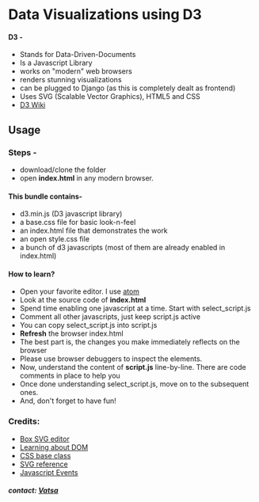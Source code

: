 # Data Visualizations using D3
#### D3 -
- Stands for Data-Driven-Documents
- Is a Javascript Library
- works on "modern" web browsers
- renders stunning visualizations
- can be plugged to Django (as this is completely dealt as frontend)
- Uses SVG (Scalable Vector Graphics), HTML5 and CSS
- [D3 Wiki](https://en.wikipedia.org/wiki/D3.js)

## Usage

### Steps -
- download/clone the folder
- open **index.html** in any modern browser.


#### This bundle contains-
- d3.min.js (D3 javascript library)
- a base.css file for basic look-n-feel
- an index.html file that demonstrates the work
- an open style.css file
- a bunch of d3 javascripts (most of them are already enabled in index.html)

#### How to learn?
- Open your favorite editor. I use [atom](http://atom.io)
- Look at the source code of **index.html**
- Spend time enabling one javascript at a time. Start with select_script.js
- Comment all other javascripts, just keep script.js active
- You can copy select_script.js into script.js
- **Refresh** the browser index.html
- The best part is, the changes you make immediately reflects on the browser
- Please use browser debuggers to inspect the elements.
- Now, understand the content of **script.js** line-by-line. There are code comments in place to help you
- Once done understanding select_script.js, move on to the subsequent ones.
- And, don't forget to have fun!


### Credits:
- [Box SVG editor](https://boxy-svg.com/app)
- [Learning about DOM](https://www.digitalocean.com/community/tutorials/introduction-to-the-dom)
- [CSS base class](https://gist.githubusercontent.com/planetoftheweb)
- [SVG reference](https://developer.mozilla.org/en-US/docs/Web/SVG)
- [Javascript Events](http://www.dhs.state.il.us/accessibility/references/js-events-quick-reference.html)

##### contact: [Vatsa](mailto:vatsamail@gmail.com)
